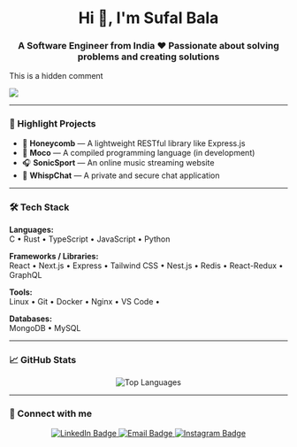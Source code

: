 <h1 align="center">Hi 👋, I'm Sufal Bala</h1>
<h3 align="center">A Software Engineer from India ❤️ Passionate about solving problems and creating solutions</h3>
This is a hidden comment 
<p align="left"> <img src="https://komarev.com/ghpvc/?username=sufal54&label=Profile%20views&color=0e75b6&style=flat"/> </p> 


---

### 🚀 Highlight Projects

- 🐝 **Honeycomb** — A lightweight RESTful library like Express.js  
- 🧠 **Moco** — A compiled programming language (in development)  
- 🎧 **SonicSport** — An online music streaming website  
- 🔐 **WhispChat** — A private and secure chat application  

---

### 🛠️ Tech Stack

**Languages:**  
C • Rust • TypeScript • JavaScript • Python  

**Frameworks / Libraries:**  
React • Next.js • Express • Tailwind CSS • Nest.js  • Redis • React-Redux • GraphQL

**Tools:**  
Linux • Git • Docker • Nginx • VS Code • 

**Databases:**  
MongoDB • MySQL  

---

### 📈 GitHub Stats

<p align="center">
  <!-- This is a hidden comment 
  <img src="https://github-readme-stats.vercel.app/api?username=sufal54&show_icons=true&theme=tokyonight" alt="GitHub Stats" />
  <br />
  <img src="https://github-readme-streak-stats.herokuapp.com/?user=sufal54&theme=tokyonight" alt="GitHub Streak" />
  <br />
  -->
  <img src="https://github-readme-stats.vercel.app/api/top-langs/?username=sufal54&layout=compact&theme=tokyonight" alt="Top Languages" />
</p>

---

### 🔗 Connect with me

<p align="center">
  <a href="https://www.linkedin.com/in/sufal-bala-b404242a9" target="_blank">
    <img src="https://img.shields.io/badge/LinkedIn-0A66C2?style=flat&logo=linkedin&logoColor=white" alt="LinkedIn Badge" />
  </a>
  <a href="mailto:sufalbala29@gmail.com" target="_blank">
    <img src="https://img.shields.io/badge/Gmail-D14836?style=flat&logo=gmail&logoColor=white" alt="Email Badge" />
  </a>
  <a href="https://www.instagram.com/sufalbala74?igsh=MTNtbWEwYzRqd3Bk" target="_blank">
    <img src="https://img.shields.io/badge/Instagram-E4405F?style=flat&logo=instagram&logoColor=white" alt="Instagram Badge" />
  </a>
</p>
